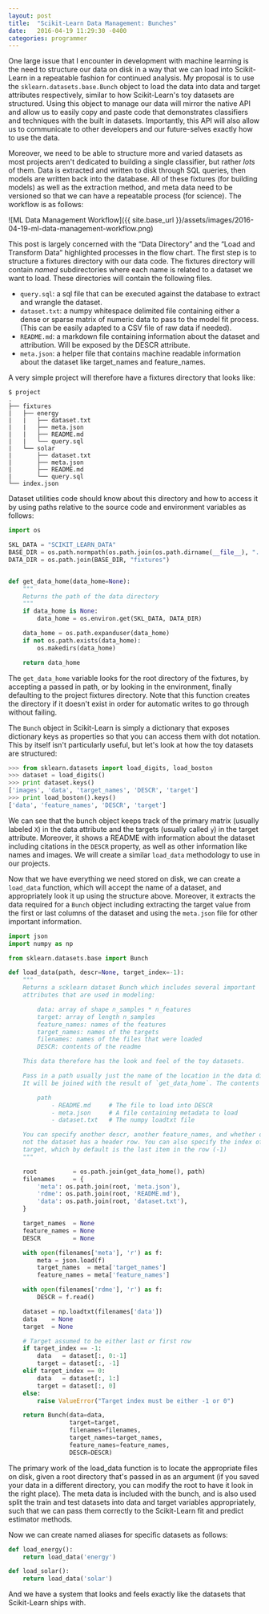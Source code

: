 ```yaml
---
layout: post
title:  "Scikit-Learn Data Management: Bunches"
date:   2016-04-19 11:29:30 -0400
categories: programmer
---
```


One large issue that I encounter in development with machine learning is the need to structure our data on disk in a way that we can load into Scikit-Learn in a repeatable fashion for continued analysis. My proposal is to use the `sklearn.datasets.base.Bunch` object to load the data into data and target attributes respectively, similar to how Scikit-Learn's toy datasets are structured. Using this object to manage our data will mirror the native API and allow us to easily copy and paste code that demonstrates classifiers and techniques with the built in datasets. Importantly, this API will also allow us to communicate to other developers and our future-selves exactly how to use the data.

Moreover, we need to be able to structure more and varied datasets as most projects aren't dedicated to building a single classifier, but rather _lots_ of them. Data is extracted and written to disk through SQL queries, then models are written back into the database. All of these fixtures (for building models) as well as the extraction method, and meta data need to be versioned so that we can have a repeatable process (for science). The workflow is as follows:

![ML Data Management Workflow]({{ site.base_url }}/assets/images/2016-04-19-ml-data-management-workflow.png)

This post is largely concerned with the &ldquo;Data Directory&rdquo; and the &ldquo;Load and Transform Data&rdquo; highlighted processes in the flow chart. The first step is to structure a fixtures directory with our data code. The fixtures directory will contain _named_ subdirectories where each name is related to a dataset we want to load. These directories will contain the following files.

- `query.sql`: a sql file that can be executed against the database to extract and wrangle the dataset.
- `dataset.txt`: a numpy whitespace delimited file containing either a dense or sparse matrix of numeric data to pass to the model fit process. (This can be easily adapted to a CSV file of raw data if needed).  
- `README.md`: a markdown file containing information about the dataset and attribution. Will be exposed by the DESCR attribute.
- `meta.json`: a helper file that contains machine readable information about the dataset like target_names and feature_names.

A very simple project will therefore have a fixtures directory that looks like:

```
$ project
.
├── fixtures
|   ├── energy
|   |   ├── dataset.txt
|   |   ├── meta.json
|   |   ├── README.md
|   |   └── query.sql
|   └── solar
|       ├── dataset.txt
|       ├── meta.json
|       ├── README.md
|       └── query.sql
└── index.json
```

Dataset utilities code should know about this directory and how to access it by using paths relative to the source code and environment variables as follows:

```python
import os

SKL_DATA = "SCIKIT_LEARN_DATA"
BASE_DIR = os.path.normpath(os.path.join(os.path.dirname(__file__), ".."))
DATA_DIR = os.path.join(BASE_DIR, "fixtures")


def get_data_home(data_home=None):
    """
    Returns the path of the data directory
    """
    if data_home is None:
        data_home = os.environ.get(SKL_DATA, DATA_DIR)

    data_home = os.path.expanduser(data_home)
    if not os.path.exists(data_home):
        os.makedirs(data_home)

    return data_home
```

The `get_data_home` variable looks for the root directory of the fixtures, by accepting a passed in path, or by looking in the environment, finally defaulting to the project fixtures directory. Note that this function creates the directory if it doesn't exist in order for automatic writes to go through without failing.

The `Bunch` object in Scikit-Learn is simply a dictionary that exposes dictionary keys as properties so that you can access them with dot notation. This by itself isn't particularly useful, but let's look at how the toy datasets are structured:

```python
>>> from sklearn.datasets import load_digits, load_boston
>>> dataset = load_digits()
>>> print dataset.keys()
['images', 'data', 'target_names', 'DESCR', 'target']
>>> print load_boston().keys()
['data', 'feature_names', 'DESCR', 'target']
```

We can see that the bunch object keeps track of the primary matrix (usually labeled `X`) in the data attribute and the targets (usually called `y`) in the target attribute. Moreover, it shows a README with information about the dataset including citations in the `DESCR` property, as well as other information like names and images. We will create a similar `load_data` methodology to use in our projects.

Now that we have everything we need stored on disk, we can create a `load_data` function, which will accept the name of a dataset, and appropriately look it up using the structure above. Moreover, it extracts the data required for a `Bunch` object including extracting the target value from the first or last columns of the dataset and using the `meta.json` file for other important information.

```python
import json
import numpy as np

from sklearn.datasets.base import Bunch

def load_data(path, descr=None, target_index=-1):
    """
    Returns a scklearn dataset Bunch which includes several important
    attributes that are used in modeling:

        data: array of shape n_samples * n_features
        target: array of length n_samples
        feature_names: names of the features
        target_names: names of the targets
        filenames: names of the files that were loaded
        DESCR: contents of the readme

    This data therefore has the look and feel of the toy datasets.

    Pass in a path usually just the name of the location in the data dir.
    It will be joined with the result of `get_data_home`. The contents are:

        path
            - README.md     # The file to load into DESCR
            - meta.json     # A file containing metadata to load
            - dataset.txt   # The numpy loadtxt file

    You can specify another descr, another feature_names, and whether or
    not the dataset has a header row. You can also specify the index of the
    target, which by default is the last item in the row (-1)
    """

    root          = os.path.join(get_data_home(), path)
    filenames     = {
        'meta': os.path.join(root, 'meta.json'),
        'rdme': os.path.join(root, 'README.md'),
        'data': os.path.join(root, 'dataset.txt'),
    }

    target_names  = None
    feature_names = None
    DESCR         = None

    with open(filenames['meta'], 'r') as f:
        meta = json.load(f)
        target_names  = meta['target_names']
        feature_names = meta['feature_names']

    with open(filenames['rdme'], 'r') as f:
        DESCR = f.read()

    dataset = np.loadtxt(filenames['data'])
    data    = None
    target  = None

    # Target assumed to be either last or first row
    if target_index == -1:
        data   = dataset[:, 0:-1]
        target = dataset[:, -1]
    elif target_index == 0:
        data   = dataset[:, 1:]
        target = dataset[:, 0]
    else:
        raise ValueError("Target index must be either -1 or 0")

    return Bunch(data=data,
                 target=target,
                 filenames=filenames,
                 target_names=target_names,
                 feature_names=feature_names,
                 DESCR=DESCR)
```

The primary work of the load_data function is to locate the appropriate files on disk, given a root directory that's passed in as an argument (if you saved your data in a different directory, you can modify the root to have it look in the right place). The meta data is included with the bunch, and is also used split the train and test datasets into data and target variables appropriately, such that we can pass them correctly to the Scikit-Learn fit and predict estimator methods.

Now we can create named aliases for specific datasets as follows:

```python
def load_energy():
    return load_data('energy')

def load_solar():
    return load_data('solar')
```

And we have a system that looks and feels exactly like the datasets that Scikit-Learn ships with.
